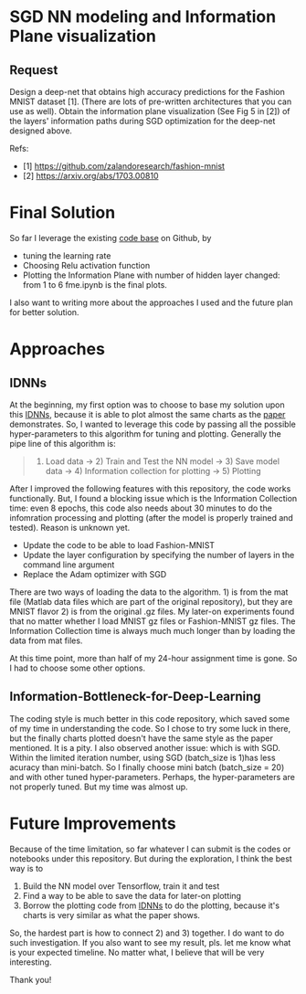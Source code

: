 # SGD NN modeling and Information Plane visualization


## Request
Design a deep-net that obtains high accuracy predictions for the Fashion MNIST dataset [1]. (There are lots of pre-written architectures that you can use as well). 
Obtain the information plane visualization (See Fig 5 in [2]) of the layers' information paths during SGD optimization for the deep-net designed above.

Refs:

* [1] https://github.com/zalandoresearch/fashion-mnist
* [2] https://arxiv.org/abs/1703.00810

# Final Solution 
So far I leverage the existing [code base](https://github.com/mutual-ai/Information-Bottleneck-for-Deep-Learning) on Github, by 
* tuning the learning rate
* Choosing Relu activation function
* Plotting the Information Plane with number of hidden layer changed: from 1 to 6
fme.ipynb is the final plots. 

I also want to writing more about the approaches I used and the future plan for better solution.

# Approaches
## IDNNs
At the beginning, my first option was to choose to base my solution upon this [IDNNs](https://github.com/ravidziv/IDNNs), because it is able to plot almost the same charts as the [paper](https://arxiv.org/abs/1703.00810) demonstrates. 
So, I wanted to leverage this code by passing all the possible hyper-parameters to this algorithm for tuning and plotting.
Generally the pipe line of this algorithm is:

> 1) Load data -> 2) Train and Test the NN model -> 3) Save model data -> 4) Information collection for plotting -> 5) Plotting

After I improved the following features with this repository, the code works functionally. But, I found a blocking issue which is the Information Collection time: even 8 epochs, this code also needs about 30 minutes to do the infomration processing and plotting (after the model is properly trained and tested). Reason is unknown yet.
* Update the code to be able to load Fashion-MNIST
* Update the layer configuration by specifying the number of layers in the command line argument
* Replace the Adam optimizer with SGD

There are two ways of loading the data to the algorithm. 1) is from the mat file (Matlab data files which are part of the original repository), but they are MNIST flavor 2) is from the original .gz files. My later-on experiments found that no matter whether I load MNIST gz files or Fashion-MNIST gz files. The Information Collection time is always much much longer than by loading the data from mat files.

At this time point, more than half of my 24-hour assignment time is gone. So I had to choose some other options.

## Information-Bottleneck-for-Deep-Learning
The coding style is much better in this code repository, which saved some of my time in understanding the code. So I chose to try some luck in there, but the finally charts plotted doesn't have the same style as the paper mentioned. It is a pity.
I also observed another issue: which is with SGD. Within the limited iteration number, using SGD (batch_size is 1)has less acuracy than mini-batch. So I finally choose mini batch (batch_size = 20) and with other tuned hyper-parameters. Perhaps, the hyper-parameters are not properly tuned. But my time was almost up.

# Future Improvements
Because of the time limitation, so far whatever I can submit is the codes or notebooks under this repository. But during the exploration, I think the best way is to 
1) Build the NN model over Tensorflow, train it and test
2) Find a way to be able to save the data for later-on plotting
3) Borrow the plotting code from [IDNNs](https://github.com/ravidziv/IDNNs) to do the plotting, because it's charts is very similar as what the paper shows.

So, the hardest part is how to connect 2) and 3) together. I do want to do such investigation. If you also want to see my result, pls. let me know what is your expected timeline. No matter what, I believe that will be very interesting.

Thank you!  
